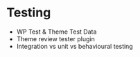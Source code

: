 # Testing

* WP Test & Theme Test Data
* Theme review tester plugin
* Integration vs unit vs behavioural testing

